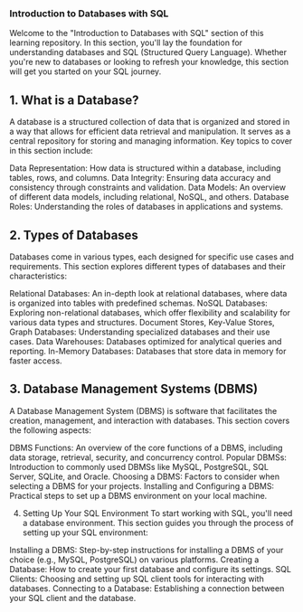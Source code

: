 ### Introduction to Databases with SQL

Welcome to the "Introduction to Databases with SQL" section of this learning repository. In this section, you'll lay the foundation for understanding databases and SQL (Structured Query Language). Whether you're new to databases or looking to refresh your knowledge, this section will get you started on your SQL journey.

## 1. What is a Database?
A database is a structured collection of data that is organized and stored in a way that allows for efficient data retrieval and manipulation. It serves as a central repository for storing and managing information. Key topics to cover in this section include:

Data Representation: How data is structured within a database, including tables, rows, and columns.
Data Integrity: Ensuring data accuracy and consistency through constraints and validation.
Data Models: An overview of different data models, including relational, NoSQL, and others.
Database Roles: Understanding the roles of databases in applications and systems.


## 2. Types of Databases
Databases come in various types, each designed for specific use cases and requirements. This section explores different types of databases and their characteristics:

Relational Databases: An in-depth look at relational databases, where data is organized into tables with predefined schemas.
NoSQL Databases: Exploring non-relational databases, which offer flexibility and scalability for various data types and structures.
Document Stores, Key-Value Stores, Graph Databases: Understanding specialized databases and their use cases.
Data Warehouses: Databases optimized for analytical queries and reporting.
In-Memory Databases: Databases that store data in memory for faster access.


## 3. Database Management Systems (DBMS)
A Database Management System (DBMS) is software that facilitates the creation, management, and interaction with databases. This section covers the following aspects:

DBMS Functions: An overview of the core functions of a DBMS, including data storage, retrieval, security, and concurrency control.
Popular DBMSs: Introduction to commonly used DBMSs like MySQL, PostgreSQL, SQL Server, SQLite, and Oracle.
Choosing a DBMS: Factors to consider when selecting a DBMS for your projects.
Installing and Configuring a DBMS: Practical steps to set up a DBMS environment on your local machine.

4. Setting Up Your SQL Environment
To start working with SQL, you'll need a database environment. This section guides you through the process of setting up your SQL environment:

Installing a DBMS: Step-by-step instructions for installing a DBMS of your choice (e.g., MySQL, PostgreSQL) on various platforms.
Creating a Database: How to create your first database and configure its settings.
SQL Clients: Choosing and setting up SQL client tools for interacting with databases.
Connecting to a Database: Establishing a connection between your SQL client and the database.

